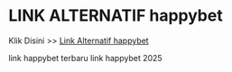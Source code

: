 # LINK ALTERNATIF happybet

Klik Disini >> <a href="https://linksto.pages.dev/">Link Alternatif happybet </a>

link happybet terbaru
link happybet 2025
